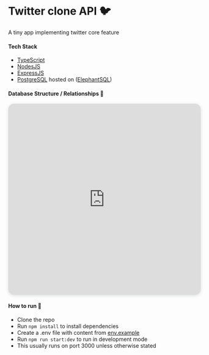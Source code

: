 # Twitter clone API 🐦

A tiny app implementing twitter core feature

#### Tech Stack

- [TypeScript](https://www.typescriptlang.org/)
- [NodesJS](https://nodejs.org/)
- [ExpressJS](https://expressjs.com/)
- [PostgreSQL](https://www.postgresql.org/) hosted on ([ElephantSQL](https://www.elephantsql.com/))

#### Database Structure / Relationships 💾

<iframe width="100%" height="500px" style="box-shadow: 0 2px 8px 0 rgba(63,69,81,0.16); border-radius:15px;" allowtransparency="true" allowfullscreen="true" scrolling="no" title="Embedded DrawSQL IFrame" frameborder="0" src="https://drawsql.app/teams/team-ize/diagrams/twitter-clone-db/embed"></iframe>

#### How to run 🏃

- Clone the repo
- Run `npm install` to install dependencies
- Create a .env file with content from [env.example](env.example)
- Run `npm run start:dev` to run in development mode
- This usually runs on port 3000 unless otherwise stated
